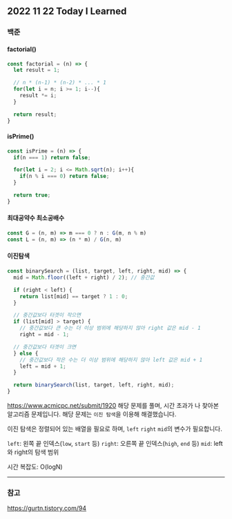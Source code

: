 ## 2022 11 22 Today I Learned

### 백준

#### factorial()
```js
const factorial = (n) => {
  let result = 1;

  // n * (n-1) * (n-2) * ... * 1
  for(let i = n; i >= 1; i--){
    result *= i;
  }

  return result;
}
```

#### isPrime()
```js
const isPrime = (n) => {
  if(n === 1) return false;

  for(let i = 2; i <= Math.sqrt(n); i++){
    if(n % i === 0) return false;
  }

  return true;
}
```

#### 최대공약수 최소공배수
```js
const G = (n, m) => m === 0 ? n : G(m, n % m)
const L = (n, m) => (n * m) / G(n, m)
```

#### 이진탐색
```js
const binarySearch = (list, target, left, right, mid) => {
  mid = Math.floor((left + right) / 2); // 중간값

  if (right < left) {
    return list[mid] == target ? 1 : 0;
  }

  // 중간값보다 타겟이 작으면
  if (list[mid] > target) {
    // 중간값보다 큰 수는 더 이상 범위에 해당하지 않아 right 값은 mid - 1
    right = mid - 1;

  // 중간값보다 타겟이 크면
  } else {
    // 중간값보다 작은 수는 더 이상 범위에 해당하지 않아 left 값은 mid + 1
    left = mid + 1;
  }

  return binarySearch(list, target, left, right, mid);
}
```

https://www.acmicpc.net/submit/1920 해당 문제를 풀며, 시간 초과가 나 찾아본 알고리즘 문제입니다. 해당 문제는 <code>이진 탐색</code>을 이용해 해결했습니다.

이진 탐색은 정렬되어 있는 배열을 필요로 하며, <code>left</code> <code>right</code> <code>mid</code>의 변수가 필요합니다.

<code>left</code>: 왼쪽 끝 인덱스(<code>low</code>, <code>start</code> 등)
<code>right</code>: 오른쪽 끝 인덱스(<code>high</code>, <code>end</code> 등)
<code>mid</code>: left와 right의 탐색 범위

시간 복잡도: O(logN)

---

### 참고

https://gurtn.tistory.com/94